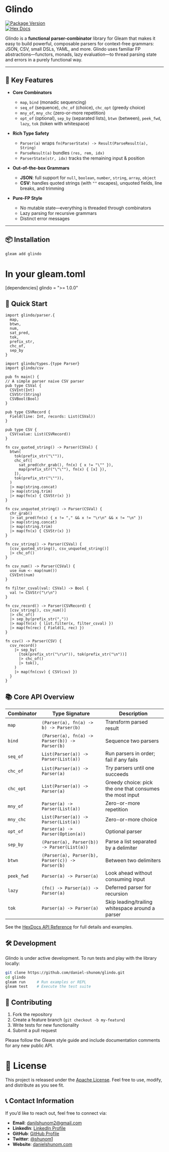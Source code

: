 # Glindo

[![Package Version](https://img.shields.io/hexpm/v/glindo)](https://hex.pm/packages/glindo)  
[![Hex Docs](https://img.shields.io/badge/hex-docs-ffaff3)](https://hexdocs.pm/glindo/)

Glindo is a **functional parser-combinator** library for Gleam that makes it easy to build powerful, composable parsers for context-free grammars: JSON, CSV, small DSLs, YAML, and more. Glindo uses familiar FP abstractions—functors, monads, lazy evaluation—to thread parsing state and errors in a purely functional way.

---

## 🔑 Key Features

- **Core Combinators**  
  - `map`, `bind` (monadic sequencing)  
  - `seq_of` (sequence), `chc_of` (choice), `chc_opt` (greedy choice)  
  - `mny_of`, `mny_chc` (zero-or-more repetition)  
  - `opt_of` (optional), `sep_by` (separated lists), `btwn` (between), `peek_fwd`, `lazy`, `tok` (token with whitespace)

- **Rich Type Safety**  
  - `Parser(a)` wraps `fn(ParserState) -> Result(ParseResult(a), String)`  
  - `ParseResult(a)` bundles `(res, rem, idx)`  
  - `ParserState(str, idx)` tracks the remaining input & position  

- **Out-of-the-box Grammars**  
  - **JSON**: full support for `null`, `boolean`, `number`, `string`, `array`, `object`  
  - **CSV**: handles quoted strings (with `""` escapes), unquoted fields, line breaks, and trimming  

- **Pure-FP Style**  
  - No mutable state—everything is threaded through combinators  
  - Lazy parsing for recursive grammars  
  - Distinct error messages  

---

## 📦 Installation

```sh
gleam add glindo
```

# In your gleam.toml
[dependencies]
glindo = ">= 1.0.0"


## 🚀 Quick Start

```gleam
import glindo/parser.{
  map, 
  btwn, 
  num, 
  sat_pred, 
  tok, 
  prefix_str, 
  chc_of, 
  sep_by
}

import glindo/types.{type Parser}
import glindo/csv   

pub fn main() {
// A simple parser naive CSV parser
pub type CSVal {
  CSVInt(Int)
  CSVStr(String)
  CSVBool(Bool)
}

pub type CSVRecord {
  Field(line: Int, records: List(CSVal))
}

pub type CSV {
  CSV(value: List(CSVRecord))
}

fn csv_quoted_string() -> Parser(CSVal) {
  btwn(
    tok(prefix_str("\"")),
    chc_of([
      sat_pred(chr_grab(), fn(x) { x != "\"" }),
      map(prefix_str("\"\""), fn(x) { [x] }),
    ]),
    tok(prefix_str("\"")),
  )
  |> map(string.concat)
  |> map(string.trim)
  |> map(fn(x) { CSVStr(x) })
}

fn csv_unquoted_string() -> Parser(CSVal) {
  chr_grab()
  |> sat_pred(fn(x) { x != "," && x != "\r\n" && x != "\n" })
  |> map(string.concat)
  |> map(string.trim)
  |> map(fn(x) { CSVStr(x) })
}

fn csv_string() -> Parser(CSVal) {
  [csv_quoted_string(), csv_unquoted_string()]
  |> chc_of()
}

fn csv_num() -> Parser(CSVal) {
  use num <- map(num())
  CSVInt(num)
}

fn filter_csval(val: CSVal) -> Bool {
  val != CSVStr("\r\n")
}

fn csv_record() -> Parser(CSVRecord) {
  [csv_string(), csv_num()]
  |> chc_of()
  |> sep_by(prefix_str(","))
  |> map(fn(x) { list.filter(x, filter_csval) })
  |> map(fn(rec) { Field(1, rec) })
}

fn csv() -> Parser(CSV) {
  csv_record()
    |> sep_by(
      [tok(prefix_str("\r\n")), tok(prefix_str("\n"))]
      |> chc_of()
      |> tok(),
    )
    |> map(fn(csv) { CSV(csv) })
  }
}
```

## 📚 Core API Overview

| Combinator       | Type Signature                                                                         | Description                                                  |
| ---------------- | -------------------------------------------------------------------------------------- | ------------------------------------------------------------ |
| `map`            | `(Parser(a), fn(a) -> b) -> Parser(b)`                                                 | Transform parsed result                                     |
| `bind`           | `(Parser(a), fn(a) -> Parser(b)) -> Parser(b)`                                         | Sequence two parsers                                         |
| `seq_of`         | `List(Parser(a)) -> Parser(List(a))`                                                   | Run parsers in order; fail if any fails                      |
| `chc_of`         | `List(Parser(a)) -> Parser(a)`                                                         | Try parsers until one succeeds                               |
| `chc_opt`        | `List(Parser(a)) -> Parser(a)`                                                         | Greedy choice: pick the one that consumes the most input     |
| `mny_of`         | `Parser(a) -> Parser(List(a))`                                                         | Zero-or-more repetition                                      |
| `mny_chc`        | `List(Parser(a)) -> Parser(List(a))`                                                   | Zero-or-more choice                                          |
| `opt_of`         | `Parser(a) -> Parser(Option(a))`                                                       | Optional parser                                              |
| `sep_by`         | `(Parser(a), Parser(b)) -> Parser(List(a))`                                            | Parse a list separated by a delimiter                        |
| `btwn`           | `(Parser(a), Parser(b), Parser(c)) -> Parser(b)`                                       | Between two delimiters                                       |
| `peek_fwd`       | `Parser(a) -> Parser(a)`                                                               | Look ahead without consuming input                           |
| `lazy`           | `(fn() -> Parser(a)) -> Parser(a)`                                                     | Deferred parser for recursion                                |
| `tok`            | `Parser(a) -> Parser(a)`                                                               | Skip leading/trailing whitespace around a parser             |

See the [HexDocs API Reference](https://hexdocs.pm/glindo/) for full details and examples.


## 🛠️ Development
Glindo is under active development. To run tests and play with the library locally:

```sh
git clone https://github.com/daniel-shunom/glindo.git
cd glindo
gleam run     # Run examples or REPL
gleam test    # Execute the test suite
```
## 🤝 Contributing

1. Fork the repository  
2. Create a feature branch (`git checkout -b my-feature`)  
3. Write tests for new functionality  
4. Submit a pull request  

Please follow the Gleam style guide and include documentation comments for any new public API.


# 📄 License
This project is released under the [Apache License](https://opensource.org/license/mit).
Feel free to use, modify, and distribute as you see fit.


## 📞 Contact Information

If you’d like to reach out, feel free to connect via:

- **Email**: [danilshunom2@gmail.com](mailto:danielshunom2@gmail.com)
- **LinkedIn**: [LinkedIn Profile](https://www.linkedin.com/in/daniel-jeremiah-177416245)
- **GitHub**: [GitHub Profile](https://github.com/daniel-shunom)
- **Twitter**: [@shunom1](https://twitter.com/shunom1)
- **Website**: [danielshunom.com](https://danielshunom.vercel.app)

